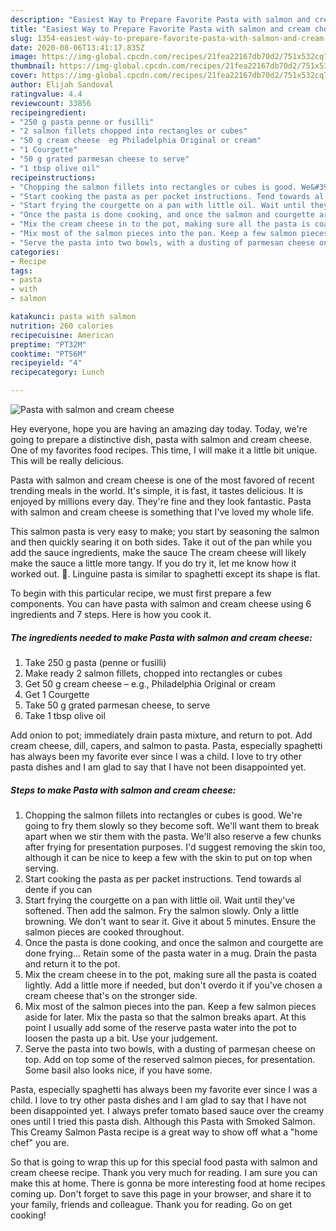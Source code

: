 ```yaml
---
description: "Easiest Way to Prepare Favorite Pasta with salmon and cream cheese"
title: "Easiest Way to Prepare Favorite Pasta with salmon and cream cheese"
slug: 1354-easiest-way-to-prepare-favorite-pasta-with-salmon-and-cream-cheese
date: 2020-08-06T13:41:17.835Z
image: https://img-global.cpcdn.com/recipes/21fea22167db70d2/751x532cq70/pasta-with-salmon-and-cream-cheese-recipe-main-photo.jpg
thumbnail: https://img-global.cpcdn.com/recipes/21fea22167db70d2/751x532cq70/pasta-with-salmon-and-cream-cheese-recipe-main-photo.jpg
cover: https://img-global.cpcdn.com/recipes/21fea22167db70d2/751x532cq70/pasta-with-salmon-and-cream-cheese-recipe-main-photo.jpg
author: Elijah Sandoval
ratingvalue: 4.4
reviewcount: 33856
recipeingredient:
- "250 g pasta penne or fusilli"
- "2 salmon fillets chopped into rectangles or cubes"
- "50 g cream cheese  eg Philadelphia Original or cream"
- "1 Courgette"
- "50 g grated parmesan cheese to serve"
- "1 tbsp olive oil"
recipeinstructions:
- "Chopping the salmon fillets into rectangles or cubes is good. We&#39;re going to fry them slowly so they become soft. We&#39;ll want them to break apart when we stir them with the pasta. We&#39;ll also reserve a few chunks after frying for presentation purposes. I&#39;d suggest removing the skin too, although it can be nice to keep a few with the skin to put on top when serving."
- "Start cooking the pasta as per packet instructions. Tend towards al dente if you can"
- "Start frying the courgette on a pan with little oil. Wait until they&#39;ve softened. Then add the salmon. Fry the salmon slowly. Only a little browning. We don&#39;t want to sear it. Give it about 5 minutes. Ensure the salmon pieces are cooked throughout."
- "Once the pasta is done cooking, and once the salmon and courgette are done frying... Retain some of the pasta water in a mug. Drain the pasta and return it to the pot."
- "Mix the cream cheese in to the pot, making sure all the pasta is coated lightly. Add a little more if needed, but don&#39;t overdo it if you&#39;ve chosen a cream cheese that&#39;s on the stronger side."
- "Mix most of the salmon pieces into the pan. Keep a few salmon pieces aside for later. Mix the pasta so that the salmon breaks apart. At this point I usually add some of the reserve pasta water into the pot to loosen the pasta up a bit. Use your judgement."
- "Serve the pasta into two bowls, with a dusting of parmesan cheese on top. Add on top some of the reserved salmon pieces, for presentation. Some basil also looks nice, if you have some."
categories:
- Recipe
tags:
- pasta
- with
- salmon

katakunci: pasta with salmon 
nutrition: 260 calories
recipecuisine: American
preptime: "PT32M"
cooktime: "PT56M"
recipeyield: "4"
recipecategory: Lunch

---
```



![Pasta with salmon and cream cheese](https://img-global.cpcdn.com/recipes/21fea22167db70d2/751x532cq70/pasta-with-salmon-and-cream-cheese-recipe-main-photo.jpg)

Hey everyone, hope you are having an amazing day today. Today, we're going to prepare a distinctive dish, pasta with salmon and cream cheese. One of my favorites food recipes. This time, I will make it a little bit unique. This will be really delicious.

Pasta with salmon and cream cheese is one of the most favored of recent trending meals in the world. It's simple, it is fast, it tastes delicious. It is enjoyed by millions every day. They're fine and they look fantastic. Pasta with salmon and cream cheese is something that I've loved my whole life.

This salmon pasta is very easy to make; you start by seasoning the salmon and then quickly searing it on both sides. Take it out of the pan while you add the sauce ingredients, make the sauce The cream cheese will likely make the sauce a little more tangy. If you do try it, let me know how it worked out. 🙂. Linguine pasta is similar to spaghetti except its shape is flat.


To begin with this particular recipe, we must first prepare a few components. You can have pasta with salmon and cream cheese using 6 ingredients and 7 steps. Here is how you cook it.

<!--inarticleads1-->

##### The ingredients needed to make Pasta with salmon and cream cheese:

1. Take 250 g pasta (penne or fusilli)
1. Make ready 2 salmon fillets, chopped into rectangles or cubes
1. Get 50 g cream cheese – e.g., Philadelphia Original or cream
1. Get 1 Courgette
1. Take 50 g grated parmesan cheese, to serve
1. Take 1 tbsp olive oil


Add onion to pot; immediately drain pasta mixture, and return to pot. Add cream cheese, dill, capers, and salmon to pasta. Pasta, especially spaghetti has always been my favorite ever since I was a child. I love to try other pasta dishes and I am glad to say that I have not been disappointed yet. 

<!--inarticleads2-->

##### Steps to make Pasta with salmon and cream cheese:

1. Chopping the salmon fillets into rectangles or cubes is good. We&#39;re going to fry them slowly so they become soft. We&#39;ll want them to break apart when we stir them with the pasta. We&#39;ll also reserve a few chunks after frying for presentation purposes. I&#39;d suggest removing the skin too, although it can be nice to keep a few with the skin to put on top when serving.
1. Start cooking the pasta as per packet instructions. Tend towards al dente if you can
1. Start frying the courgette on a pan with little oil. Wait until they&#39;ve softened. Then add the salmon. Fry the salmon slowly. Only a little browning. We don&#39;t want to sear it. Give it about 5 minutes. Ensure the salmon pieces are cooked throughout.
1. Once the pasta is done cooking, and once the salmon and courgette are done frying... Retain some of the pasta water in a mug. Drain the pasta and return it to the pot.
1. Mix the cream cheese in to the pot, making sure all the pasta is coated lightly. Add a little more if needed, but don&#39;t overdo it if you&#39;ve chosen a cream cheese that&#39;s on the stronger side.
1. Mix most of the salmon pieces into the pan. Keep a few salmon pieces aside for later. Mix the pasta so that the salmon breaks apart. At this point I usually add some of the reserve pasta water into the pot to loosen the pasta up a bit. Use your judgement.
1. Serve the pasta into two bowls, with a dusting of parmesan cheese on top. Add on top some of the reserved salmon pieces, for presentation. Some basil also looks nice, if you have some.


Pasta, especially spaghetti has always been my favorite ever since I was a child. I love to try other pasta dishes and I am glad to say that I have not been disappointed yet. I always prefer tomato based sauce over the creamy ones until I tried this pasta dish. Although this Pasta with Smoked Salmon. This Creamy Salmon Pasta recipe is a great way to show off what a &#34;home chef&#34; you are. 

So that is going to wrap this up for this special food pasta with salmon and cream cheese recipe. Thank you very much for reading. I am sure you can make this at home. There is gonna be more interesting food at home recipes coming up. Don't forget to save this page in your browser, and share it to your family, friends and colleague. Thank you for reading. Go on get cooking!

